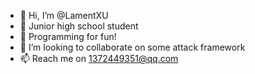 - 👋 Hi, I’m @LamentXU
- 👀 Junior high school student
- 🌱 Programming for fun!
- 💞️ I’m looking to collaborate on some attack framework
- 📫 Reach me on 1372449351@qq.com

<!---
Duweilin/Duweilin is a ✨ special ✨ repository because its `README.md` (this file) appears on your GitHub profile.
You can click the Preview link to take a look at your changes.
--->
